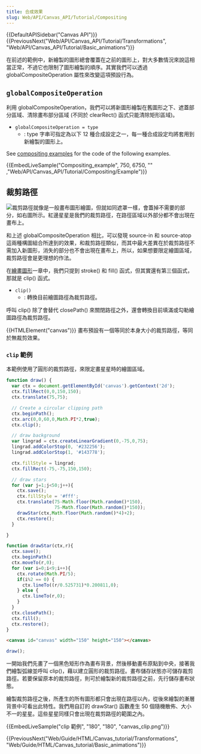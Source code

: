 ```yaml
---
title: 合成效果
slug: Web/API/Canvas_API/Tutorial/Compositing
---
```


{{DefaultAPISidebar("Canvas API")}} {{PreviousNext("Web/API/Canvas_API/Tutorial/Transformations", "Web/API/Canvas_API/Tutorial/Basic_animations")}}

在前述的範例中，新繪製的圖形總會覆蓋在之前的圖形上，對大多數情況來說這相當正常，不過它也限制了圖形繪製的順序。其實我們可以透過 globalCompositeOperation 屬性來改變這項預設行為。

## `globalCompositeOperation`

利用 globalCompositeOperation，我們可以將新圖形繪製在舊圖形之下、遮蓋部分區域、清除畫布部分區域 (不同於 clearRect() 函式只能清除矩形區域)。

- `globalCompositeOperation = type`
  - : type 字串可指定為以下 12 種合成設定之一，每一種合成設定均將套用到新繪製的圖形上。

See [compositing examples](/zh-TW/docs/Web/API/Canvas_API/Tutorial/Compositing/Example) for the code of the following examples.

{{EmbedLiveSample("Compositing_example", 750, 6750, "" ,"Web/API/Canvas_API/Tutorial/Compositing/Example")}}

## 裁剪路徑

![](canvas_clipping_path.png)裁剪路徑就像是一般畫布圖形繪圖，但就如同遮罩一樣，會蓋掉不需要的部分，如右圖所示。紅邊星星是我們的裁剪路徑，在路徑區域以外部分都不會出現在畫布上。

和上述 globalCompositeOperation 相比，可以發現 source-in 和 source-atop 這兩種構圖組合所達到的效果，和裁剪路徑類似，而其中最大差異在於裁剪路徑不需加入新圖形，消失的部分也不會出現在畫布上，所以，如果想要限定繪圖區域，裁剪路徑會是更理想的作法。

在[繪畫圖形](/zh-TW/docs/Web/Guide/HTML/Canvas_tutorial/Drawing_shapes#Drawing_paths)一章中，我們只提到 stroke() 和 fill() 函式，但其實還有第三個函式，那就是 clip() 函式。

- `clip()`
  - : 轉換目前繪圖路徑為裁剪路徑。

呼叫 clip() 除了會替代 closePath() 來關閉路徑之外，還會轉換目前填滿或勾勒繪圖路徑為裁剪路徑。

{{HTMLElement("canvas")}} 畫布預設有一個等同於本身大小的裁剪路徑，等同於無裁剪效果。

### `clip` 範例

本範例使用了圓形的裁剪路徑，來限定畫星星時的繪圖區域。

```js
function draw() {
  var ctx = document.getElementById('canvas').getContext('2d');
  ctx.fillRect(0,0,150,150);
  ctx.translate(75,75);

  // Create a circular clipping path
  ctx.beginPath();
  ctx.arc(0,0,60,0,Math.PI*2,true);
  ctx.clip();

  // draw background
  var lingrad = ctx.createLinearGradient(0,-75,0,75);
  lingrad.addColorStop(0, '#232256');
  lingrad.addColorStop(1, '#143778');

  ctx.fillStyle = lingrad;
  ctx.fillRect(-75,-75,150,150);

  // draw stars
  for (var j=1;j<50;j++){
    ctx.save();
    ctx.fillStyle = '#fff';
    ctx.translate(75-Math.floor(Math.random()*150),
                  75-Math.floor(Math.random()*150));
    drawStar(ctx,Math.floor(Math.random()*4)+2);
    ctx.restore();
  }

}

function drawStar(ctx,r){
  ctx.save();
  ctx.beginPath()
  ctx.moveTo(r,0);
  for (var i=0;i<9;i++){
    ctx.rotate(Math.PI/5);
    if(i%2 == 0) {
      ctx.lineTo((r/0.525731)*0.200811,0);
    } else {
      ctx.lineTo(r,0);
    }
  }
  ctx.closePath();
  ctx.fill();
  ctx.restore();
}
```

```html hidden
<canvas id="canvas" width="150" height="150"></canvas>
```

```js hidden
draw();
```

一開始我們先畫了一個黑色矩形作為畫布背景，然後移動畫布原點到中央，接著我們繪製弧線並呼叫 clip()，藉以建立圓形的裁剪路徑。畫布儲存狀態亦可儲存裁剪路徑。若要保留原本的裁剪路徑，則可於繪製新的裁剪路徑之前，先行儲存畫布狀態。

繪製裁剪路徑之後，所產生的所有圖形都只會出現在路徑以內，從後來繪製的漸層背景中可看出此特性。我們用自訂的 drawStar() 函數產生 50 個隨機散佈、大小不一的星星。這些星星同樣只會出現在裁剪路徑的範圍之內。

{{EmbedLiveSample("clip 範例", "180", "180", "canvas_clip.png")}}

{{PreviousNext("Web/Guide/HTML/Canvas_tutorial/Transformations", "Web/Guide/HTML/Canvas_tutorial/Basic_animations")}}
